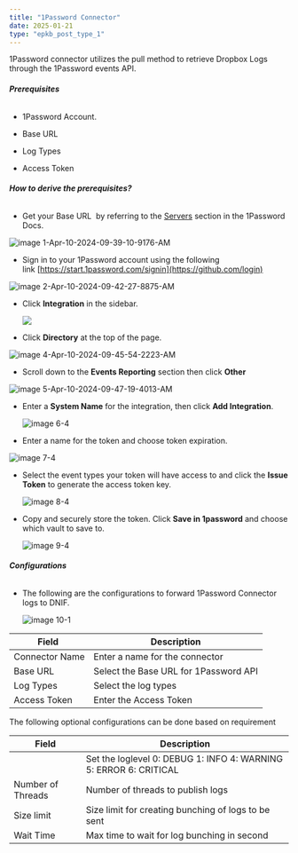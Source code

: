 ```yaml
---
title: "1Password Connector"
date: 2025-01-21
type: "epkb_post_type_1"
---
```


1Password connector utilizes the pull method to retrieve Dropbox Logs through the 1Password events API.

###### **Prerequisites**

- 1Password Account.

- Base URL

- Log Types

- Access Token

###### **How to derive the prerequisites?**

- Get your Base URL  by referring to the [Servers](https://developer.1password.com/docs/events-api/reference/#servers) section in the 1Password Docs.

![image 1-Apr-10-2024-09-39-10-9176-AM](images/image201-Apr-10-2024-09-39-10-9176-AM.png)

- Sign in to your 1Password account using the following link [https://start.1password.com/signin](https://github.com/login)

![image 2-Apr-10-2024-09-42-27-8875-AM](images/image202-Apr-10-2024-09-42-27-8875-AM.png)

- Click **Integration** in the sidebar.  
      
    ![](images/image-3-Apr-10-2024-09-44-09-9665-AM-1-1.webp)  
      
    

- Click **Directory** at the top of the page.

![image 4-Apr-10-2024-09-45-54-2223-AM](images/image204-Apr-10-2024-09-45-54-2223-AM.png)

- Scroll down to the **Events Reporting** section then click **Other**

![image 5-Apr-10-2024-09-47-19-4013-AM](images/image205-Apr-10-2024-09-47-19-4013-AM.png)

- Enter a **System Name** for the integration, then click **Add Integration**.  
      
    ![image 6-4](images/image%206-4.png)  
      
    

- Enter a name for the token and choose token expiration.  
    

![image 7-4](images/image207-4.png)

- Select the event types your token will have access to and click the **Issue Token** to generate the access token key.  
      
    ![image 8-4](images/image%208-4.png)  
    

- Copy and securely store the token. Click **Save in 1password** and choose which vault to save to.  
      
    ![image 9-4](images/image%209-4.png)

###### **Configurations**

- The following are the configurations to forward 1Password Connector logs to DNIF.‌  
      
    ![image 10-1](images/image%2010-1.png)

| **Field**  | **Description** |
| --- | --- |
| Connector Name | Enter a name for the connector |
| Base URL | Select the Base URL for 1Password API |
| Log Types | Select the log types |
| Access Token | Enter the Access Token |

The following optional configurations can be done based on requirement

| **Field** | **Description** |
| --- | --- |
|   | Set the loglevel   0: DEBUG   1: INFO   4: WARNING   5: ERROR   6: CRITICAL |
| Number of Threads | Number of threads to publish logs |
| Size limit  | Size limit for creating bunching of logs to be sent |
| Wait Time | Max time to wait for log bunching in second |

